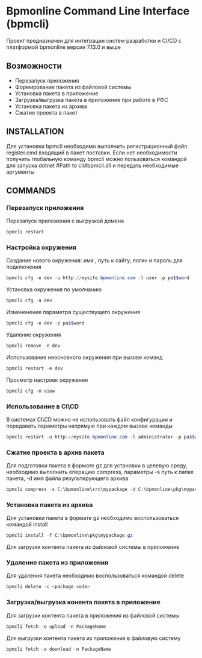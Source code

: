 Bpmonline Command Line Interface (bpmcli)
=============================

Проект предназначен для интеграции систем разработки и CI/CD
c платформой bpmonline версии 7.13.0 и выше

Возможности
---------------------
* Перезапуск приложения
* Формирование пакета из файловой системы
* Установка пакета в приложение
* Загрузка/выгрузка пакета в приложение при работе в РФС
* Установка пакета из архива
* Сжатие проекта в пакет

INSTALLATION
---------------------

Для установки bpmcli необходимо выполнить регистрационный файл register.cmd
входящий в пакет поставки. Если нет необходимости получить глобальную команду
bpmcli можно пользоваться командой для запуска dotnet #Path to cli#bpmcli.dll и 
передать необходимые аргументы

COMMANDS
---------------------

### Перезапуск приложения

Перезапуск приложения с выгрузкой домена

```powershell
bpmcli restart
```
### Настройка окружения

Создание нового окружения: имя , путь к сайту, логин и пароль для подключения
```powershell
bpmcli cfg -e dev -u http://mysite.bpmonline.com -l user -p pa$$word
```
Установка окружения по умолчанию
```powershell
bpmcli cfg -a dev
```
Измененение параметра существущего окружения
```powershell
bpmcli cfg -e dev -p pa$$word
```

Удаление окружения
```powershell
bpmcli remove -e dev
```

Использование неосновного окружения при вызове команд

```powershell
bpmcli restart -e dev
```

Просмотр настроек окружения

```powershell
bpmcli cfg -m view
```

### Использование в CI\CD

В системах CI\CD можно не использовать файл конфигурации и передавать параметры
напрямую при каждом вызове команды

```powershell
bpmcli restart -u http://mysite.bpmonline.com -l administrator -p pa$$word
```

### Сжатие проекта в архив пакета

Для подготовки пакета в формате gz для установки в целевую среду, необходимо
выполнить операцию compress, параметры  -s путь к папке пакета, -d имя файла
результирующего архива

```powershell
bpmcli compress -s C:\bpmonline\src\mypackage -d C:\bpmonline\pkg\mypackage.gz
```

### Установка пакета из архива

Для уcтановки пакета в формате gz необходимо воспользоваться командой install

```powershell
bpmcli install -f C:\bpmonline\pkg\mypackage.gz
```
Для загрузки контента пакета из файловой системы в приложение

### Удаление пакета из приложения

Для удаления пакета необходимо воспользоваться командой delete

```powershell
bpmcli delete -c <package code>
```

### Загрузка/выгрузка конента пакета в приложение

Для загрузки контента пакета в приложения из файловой системы


```powershell
bpmcli fetch -o upload -n PackageName
```

Для выгрузки контента пакета из приложения в файловую систему

```powershell
bpmcli fetch -o download -n PackageName
```
